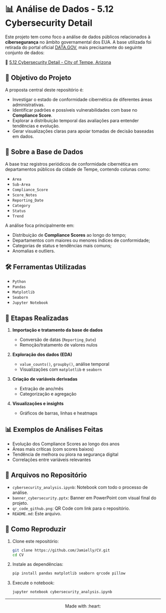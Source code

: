 # 📊 Análise de Dados - 5.12 Cybersecurity Detail

Este projeto tem como foco a análise de dados públicos relacionados à **cibersegurança** no âmbito governamental dos EUA. A base utilizada foi retirada do portal oficial [DATA.GOV](https://data.gov), mais precisamente do seguinte conjunto de dados:

🔗 [5.12 Cybersecurity Detail - City of Tempe, Arizona](https://data.tempe.gov/datasets/5-12-cybersecurity-detail)

## 🧠 Objetivo do Projeto

A proposta central deste repositório é:

* Investigar o estado de conformidade cibernética de diferentes áreas administrativas.
* Identificar padrões e possíveis vulnerabilidades com base no **Compliance Score**.
* Explorar a distribuição temporal das avaliações para entender tendências e evolução.
* Gerar visualizações claras para apoiar tomadas de decisão baseadas em dados.

## 🧾 Sobre a Base de Dados

A base traz registros periódicos de conformidade cibernética em departamentos públicos da cidade de Tempe, contendo colunas como:

* `Area`
* `Sub-Area`
* `Compliance_Score`
* `Score_Notes`
* `Reporting_Date`
* `Category`
* `Status`
* `Trend`

A análise foca principalmente em:

* Distribuição de **Compliance Scores** ao longo do tempo;
* Departamentos com maiores ou menores índices de conformidade;
* Categorias de status e tendências mais comuns;
* Anomalias e outliers.

## 🛠️ Ferramentas Utilizadas

* `Python`
* `Pandas`
* `Matplotlib`
* `Seaborn`
* `Jupyter Notebook`

## 📌 Etapas Realizadas

1. **Importação e tratamento da base de dados**

   * Conversão de datas (`Reporting_Date`)
   * Remoção/tratamento de valores nulos
2. **Exploração dos dados (EDA)**

   * `value_counts()`, `groupby()`, análise temporal
   * Visualizações com `matplotlib` e `seaborn`
3. **Criação de variáveis derivadas**

   * Extração de ano/mês
   * Categorização e agregação
4. **Visualizações e insights**

   * Gráficos de barras, linhas e heatmaps

## 📊 Exemplos de Análises Feitas

* Evolução dos Compliance Scores ao longo dos anos
* Áreas mais críticas (com scores baixos)
* Tendência de melhora ou piora na segurança digital
* Correlações entre variáveis relevantes

## 📎 Arquivos no Repositório

* `cybersecurity_analysis.ipynb`: Notebook com todo o processo de análise.
* `banner_cybersecurity.pptx`: Banner em PowerPoint com visual final do projeto.
* `qr_code_github.png`: QR Code com link para o repositório.
* `README.md`: Este arquivo.

## 🚀 Como Reproduzir

1. Clone este repositório:

   ```bash
   git clone https://github.com/Jamielly/CV.git
   cd CV
   ```
2. Instale as dependências:

   ```bash
   pip install pandas matplotlib seaborn qrcode pillow
   ```
3. Execute o notebook:

   ```bash
   jupyter notebook cybersecurity_analysis.ipynb
   ```

---
<p align="center">Made with :heart:</p>
